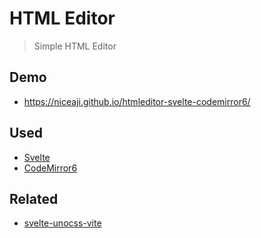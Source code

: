 # HTML Editor

> Simple HTML Editor

## Demo

- https://niceaji.github.io/htmleditor-svelte-codemirror6/

## Used

- [Svelte](https://svelte.dev/)
- [CodeMirror6](https://codemirror.net/6/)

## Related

- [svelte-unocss-vite](https://github.com/niceaji/svelte-unocss-vite)
